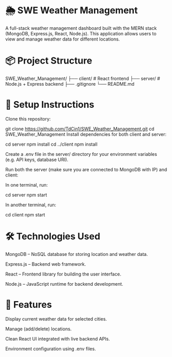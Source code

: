 # 🌦️ SWE Weather Management
A full-stack weather management dashboard built with the MERN stack (MongoDB, Express.js, React, Node.js). This application allows users to view and manage weather data for different locations.

# 📦 Project Structure
SWE_Weather_Management/
  ├── client/    # React frontend
  ├── server/    # Node.js + Express backend
  ├── .gitignore
  └── README.md

# 🚀 Setup Instructions
Clone this repository:

git clone https://github.com/TdCin1/SWE_Weather_Management.git
cd SWE_Weather_Management
Install dependencies for both client and server:

cd server
npm install
cd ../client
npm install

Create a .env file in the server/ directory for your environment variables (e.g. API keys, database URI).

Run both the server (make sure you are connected to MongoDB with IP) and client:

In one terminal, run:

cd server
npm start

In another terminal, run:

cd client
npm start

# 🛠️ Technologies Used
MongoDB – NoSQL database for storing location and weather data.

Express.js – Backend web framework.

React – Frontend library for building the user interface.

Node.js – JavaScript runtime for backend development.

# 📌 Features
Display current weather data for selected cities.

Manage (add/delete) locations.

Clean React UI integrated with live backend APIs.

Environment configuration using .env files.
